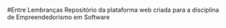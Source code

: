 #Entre Lembranças
Repositório da plataforma web criada para a disciplina de Empreendedorismo em Software
